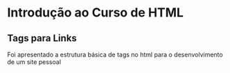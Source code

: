 

# Introdução ao  Curso de HTML







##  Tags para Links 

Foi apresentado a estrutura básica de tags no html para o desenvolvimento de um site pessoal
